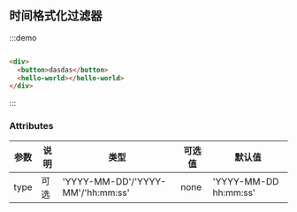 ## 时间格式化过滤器

:::demo

```html

<div>
  <button>dasdas</button>
  <hello-world></hello-world>
</div>
```
:::

### Attributes
| 参数      | 说明          | 类型      | 可选值                           | 默认值  |
|---------- |-------------- |---------- |--------------------------------  |-------- |
|  type  | 可选 |  'YYYY-MM-DD'/'YYYY-MM'/'hh:mm:ss'  | none | 'YYYY-MM-DD hh:mm:ss' |
